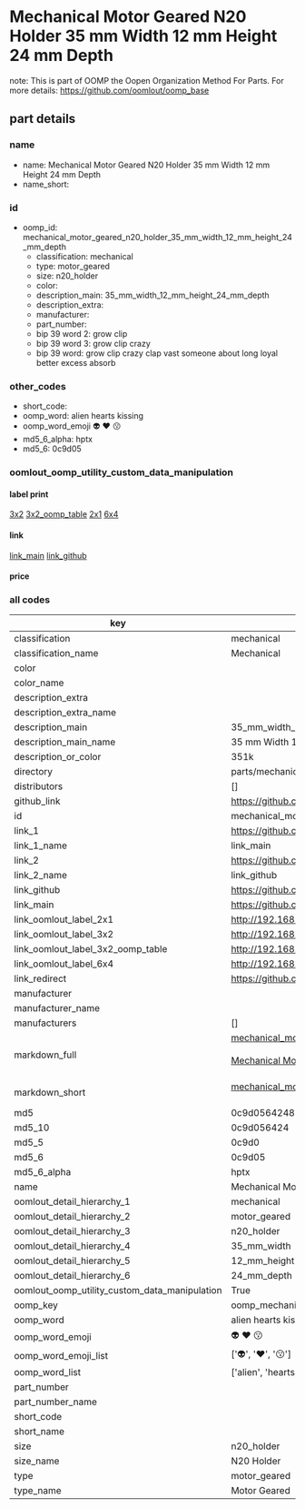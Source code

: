 # Mechanical Motor Geared N20 Holder 35 mm Width 12 mm Height 24 mm Depth  

note: This is part of OOMP the Oopen Organization Method For Parts. For more details: https://github.com/oomlout/oomp_base

##  part details
  







### name
* name: Mechanical Motor Geared N20 Holder 35 mm Width 12 mm Height 24 mm Depth
* name_short: 
### id
* oomp_id: mechanical_motor_geared_n20_holder_35_mm_width_12_mm_height_24_mm_depth
  * classification: mechanical
  * type: motor_geared
  * size: n20_holder
  * color: 
  * description_main: 35_mm_width_12_mm_height_24_mm_depth
  * description_extra: 
  * manufacturer: 
  * part_number: 
  * bip 39 word 2: grow clip
  * bip 39 word 3: grow clip crazy
  * bip 39 word: grow clip crazy clap vast someone about long loyal better excess absorb

### other_codes
* short_code: 
* oomp_word: alien hearts kissing
* oomp_word_emoji :alien: :hearts: :kissing:
* md5_6_alpha: hptx
* md5_6: 0c9d05






### oomlout_oomp_utility_custom_data_manipulation
#### label print
[3x2](http://192.168.1.245:1112/?label=oomp%20hptx)
[3x2_oomp_table](http://192.168.1.108:1112/?label=oomp%20hptx)
[2x1](http://192.168.1.242:1112/?label=oomp%20hptx)
[6x4](http://192.168.1.55:1112/?label=oomp%20hptx)    

#### link

[link_main](https://github.com/oomlout/oomlout_oomp_version_1_messy/tree/main/parts/mechanical_motor_geared_n20_holder_35_mm_width_12_mm_height_24_mm_depth) [link_github](https://github.com/oomlout/oomlout_oomp_version_1_messy/tree/main/parts/mechanical_motor_geared_n20_holder_35_mm_width_12_mm_height_24_mm_depth)                             

#### price







### all codes 
| key | value |  
| --- | --- |  
| classification | mechanical |  
| classification_name | Mechanical |  
| color |  |  
| color_name |  |  
| description_extra |  |  
| description_extra_name |  |  
| description_main | 35_mm_width_12_mm_height_24_mm_depth |  
| description_main_name | 35 mm Width 12 mm Height 24 mm Depth |  
| description_or_color | 351k |  
| directory | parts/mechanical_motor_geared_n20_holder_35_mm_width_12_mm_height_24_mm_depth |  
| distributors | [] |  
| github_link | https://github.com/oomlout/oomlout_oomp_part_src/tree/main/parts/mechanical_motor_geared_n20_holder_35_mm_width_12_mm_height_24_mm_depth |  
| id | mechanical_motor_geared_n20_holder_35_mm_width_12_mm_height_24_mm_depth |  
| link_1 | https://github.com/oomlout/oomlout_oomp_version_1_messy/tree/main/parts/mechanical_motor_geared_n20_holder_35_mm_width_12_mm_height_24_mm_depth |  
| link_1_name | link_main |  
| link_2 | https://github.com/oomlout/oomlout_oomp_version_1_messy/tree/main/parts/mechanical_motor_geared_n20_holder_35_mm_width_12_mm_height_24_mm_depth |  
| link_2_name | link_github |  
| link_github | https://github.com/oomlout/oomlout_oomp_version_1_messy/tree/main/parts/mechanical_motor_geared_n20_holder_35_mm_width_12_mm_height_24_mm_depth |  
| link_main | https://github.com/oomlout/oomlout_oomp_version_1_messy/tree/main/parts/mechanical_motor_geared_n20_holder_35_mm_width_12_mm_height_24_mm_depth |  
| link_oomlout_label_2x1 | http://192.168.1.242:1112/?label=oomp%20hptx |  
| link_oomlout_label_3x2 | http://192.168.1.245:1112/?label=oomp%20hptx |  
| link_oomlout_label_3x2_oomp_table | http://192.168.1.108:1112/?label=oomp%20hptx |  
| link_oomlout_label_6x4 | http://192.168.1.55:1112/?label=oomp%20hptx |  
| link_redirect | https://github.com/oomlout/oomlout_oomp_version_1_messy/tree/main/parts/mechanical_motor_geared_n20_holder_35_mm_width_12_mm_height_24_mm_depth |  
| manufacturer |  |  
| manufacturer_name |  |  
| manufacturers | [] |  
| markdown_full | [mechanical_motor_geared_n20_holder_35_mm_width_12_mm_height_24_mm_depth](none)<br>[](none)<br>[Mechanical Motor Geared N20 Holder 35 Mm Width 12 Mm Height 24 Mm Depth](none)<br><br> |  
| markdown_short | [mechanical_motor_geared_n20_holder_35_mm_width_12_mm_height_24_mm_depth](none)<br><br> |  
| md5 | 0c9d05642483c00f3c78d29c658ad338 |  
| md5_10 | 0c9d056424 |  
| md5_5 | 0c9d0 |  
| md5_6 | 0c9d05 |  
| md5_6_alpha | hptx |  
| name | Mechanical Motor Geared N20 Holder 35 mm Width 12 mm Height 24 mm Depth |  
| oomlout_detail_hierarchy_1 | mechanical |  
| oomlout_detail_hierarchy_2 | motor_geared |  
| oomlout_detail_hierarchy_3 | n20_holder |  
| oomlout_detail_hierarchy_4 | 35_mm_width |  
| oomlout_detail_hierarchy_5 | 12_mm_height |  
| oomlout_detail_hierarchy_6 | 24_mm_depth |  
| oomlout_oomp_utility_custom_data_manipulation | True |  
| oomp_key | oomp_mechanical_motor_geared_n20_holder_35_mm_width_12_mm_height_24_mm_depth |  
| oomp_word | alien hearts kissing |  
| oomp_word_emoji | :alien: :hearts: :kissing: |  
| oomp_word_emoji_list | [':alien:', ':hearts:', ':kissing:'] |  
| oomp_word_list | ['alien', 'hearts', 'kissing'] |  
| part_number |  |  
| part_number_name |  |  
| short_code |  |  
| short_name |  |  
| size | n20_holder |  
| size_name | N20 Holder |  
| type | motor_geared |  
| type_name | Motor Geared |  
